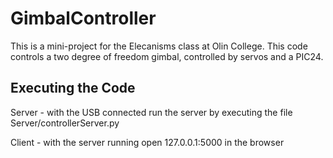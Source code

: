 GimbalController
================
This is a mini-project for the Elecanisms class at Olin College. This code controls a two degree of freedom gimbal, controlled by servos and a PIC24.

Executing the Code
------------
Server - with the USB connected run the server by executing the file Server/controllerServer.py

Client - with the server running open 127.0.0.1:5000 in the browser
